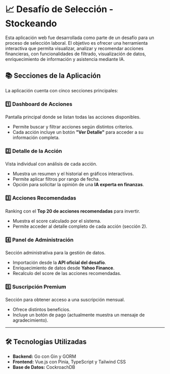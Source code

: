 # 📈 Desafío de Selección - Stockeando
Esta aplicación web fue desarrollada como parte de un desafío para un proceso de selección laboral. El objetivo es ofrecer una herramienta interactiva que permita visualizar, analizar y recomendar acciones financieras, con funcionalidades de filtrado, visualización de datos, enriquecimiento de información y asistencia mediante IA.

## 📚 Secciones de la Aplicación

La aplicación cuenta con cinco secciones principales:

### 1️⃣ Dashboard de Acciones
Pantalla principal donde se listan todas las acciones disponibles.  
- Permite buscar y filtrar acciones según distintos criterios.  
- Cada acción incluye un botón **"Ver Detalle"** para acceder a su información completa.

### 2️⃣ Detalle de la Acción
Vista individual con análisis de cada acción.  
- Muestra un resumen y el historial en gráficos interactivos.  
- Permite aplicar filtros por rango de fecha.  
- Opción para solicitar la opinión de una **IA experta en finanzas**.

### 3️⃣ Acciones Recomendadas
Ranking con el **Top 20 de acciones recomendadas** para invertir.  
- Muestra el score calculado por el sistema.  
- Permite acceder al detalle completo de cada acción (sección 2).

### 4️⃣ Panel de Administración
Sección administrativa para la gestión de datos.  
- Importación desde la **API oficial del desafío**.  
- Enriquecimiento de datos desde **Yahoo Finance**.  
- Recalculo del score de las acciones recomendadas.

### 5️⃣ Suscripción Premium
Sección para obtener acceso a una suscripción mensual.  
- Ofrece distintos beneficios.  
- Incluye un botón de pago (actualmente muestra un mensaje de agradecimiento).

---

## 🛠️ Tecnologías Utilizadas

- **Backend:** Go con Gin y GORM  
- **Frontend:** Vue.js con Pinia, TypeScript y Tailwind CSS  
- **Base de Datos:** CockroachDB  

